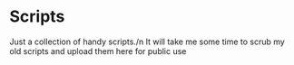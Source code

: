 # Scripts

Just a collection of handy scripts./n
It will take me some time to scrub my old scripts and upload them here for public use
